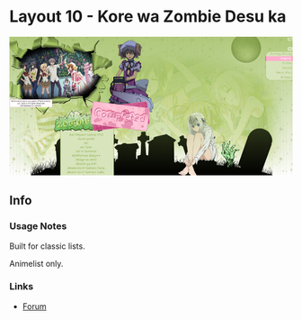 # Layout 10 - Kore wa Zombie Desu ka

![](gallery/demo.jpg)

## Info

### Usage Notes

Built for classic lists.

Animelist only.

### Links

- [Forum](https://myanimelist.net/forum/?topicid=517419)